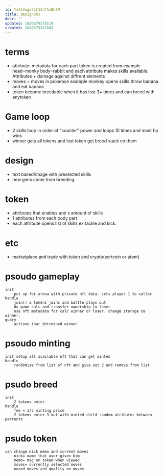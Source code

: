 ```yaml
---
id: YvAlVmgs7LC12nT1sBbtM
title: designDoc
desc: ''
updated: 1636679576519
created: 1636679457682
---
```

# terms
* attribute: metadata for each part token is created from example head=monky body=rabbit and each attribute makes skills available. Attributes + damage against diffrent elements
* moves = moves in pokemon example monkey opens skills throw banana and eat banana
* token become breedable when it has lost 3+ times and can breed with anytoken
# Game loop
- 2 skills loop in order of "counter" power and loops 10 times and most hp wins
- winner gets all tokens and lost token get breed stack on them

# design
- text based/image with preselcted skills
- new gens come from breeding

# token
- attributes that enables and x amount of skills
- 1 attributes from each body part
- each attribute opens list of skills ex tackle and kick.

# etc
- marketplace and trade with token and crypto(scrtcoin or atom)

# psoudo gameplay
    init 
        put up for arena with private nft data. sets player 1 to caller
    handle
        join() a tokens joins and battle plays out
        do game calc and transfer ownership to loser
        use nft metadata for calc winner or loser. change storage to winner.
    quary
        actions that detrmined winner

# psoudo minting
    init setup all available nft that can get minted
    handle
        randomise from list of nft and give out 3 and remove from list
# psudo breed
    init 
        2 tokens enter
    handle
        fee = 1/3 minting price
        2 tokens enter 3 out with minted child random atributes between parrents
# psudo token
    can change nick memo and current moves
        nick= name that user given him
        memo= msg on token when viewed
        moves= currently selected moves
        owned moves and quality on moves

